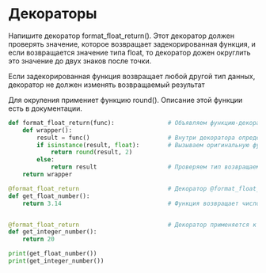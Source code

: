 # Декораторы

Напишите декоратор format_float_return(). Этот декоратор должен проверять значение, которое возвращает задекорированная функция, и если возвращается значение типа float, то декоратор дожен округлить это значение до двух знаков после точки.

Если задекорированная функция возвращает любой другой тип данных, декоратор не должен изменять возвращаемый результат

Для окруления примениет функцию round(). Описание этой функции есть в документации.

```Python
def format_float_return(func):               # Объявляем функцию-декоратор с именем format_float_return, которая принимает другую функцию (func).
    def wrapper():   
        result = func()                      # Внутри декоратора определяем вспомогательную функцию wrapper, которая будет "оборачивать" оригинальную функцию.
        if isinstance(result, float):        # Вызываем оригинальную функцию (func) и сохраняем её результат в переменную result.
            return round(result, 2)
        else:
            return result                    # Проверяем тип возвращаемого значения
    return wrapper

@format_float_return                         # Декоратор @format_float_return применяется к функции get_float_number.
def get_float_number():
    return 3.14                              # Функция возвращает число с плавающей точкой.


@format_float_return                         # Декоратор применяется к функции, возвращающей целое число.
def get_integer_number():
    return 20

print(get_float_number())
print(get_integer_number())
```

